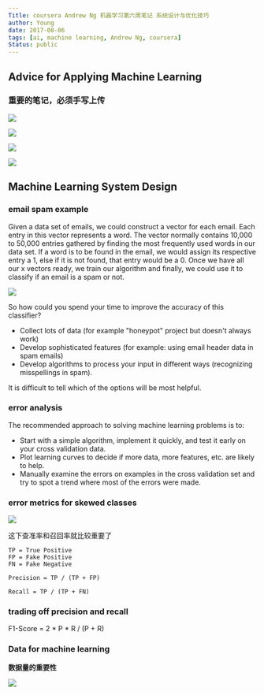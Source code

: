 ```yaml
---
Title: coursera Andrew Ng 机器学习第六周笔记 系统设计与优化技巧
author: Young
date: 2017-08-06
tags: [ai, machine learning, Andrew Ng, coursera]
Status: public
---
```

## Advice for Applying Machine Learning

### 重要的笔记，必须手写上传

![](./2017-08-06/advice-1.png)

![](./2017-08-06/advice-2.png)

![](./2017-08-06/advice-3.png)

![](./2017-08-06/advice-4.png)

## Machine Learning System Design

### email spam example

Given a data set of emails, we could construct a vector for each email. Each entry in this vector represents a word. The vector normally contains 10,000 to 50,000 entries gathered by finding the most frequently used words in our data set. If a word is to be found in the email, we would assign its respective entry a 1, else if it is not found, that entry would be a 0. Once we have all our x vectors ready, we train our algorithm and finally, we could use it to classify if an email is a spam or not.

![](./2017-08-06/email-spam.png)

So how could you spend your time to improve the accuracy of this classifier?

* Collect lots of data (for example "honeypot" project but doesn't always work)
* Develop sophisticated features (for example: using email header data in spam emails)
* Develop algorithms to process your input in different ways (recognizing misspellings in spam).

It is difficult to tell which of the options will be most helpful.


### error analysis

The recommended approach to solving machine learning problems is to:

* Start with a simple algorithm, implement it quickly, and test it early on your cross validation data.
* Plot learning curves to decide if more data, more features, etc. are likely to help.
* Manually examine the errors on examples in the cross validation set and try to spot a trend where most of the errors were made.

### error metrics for skewed classes

![](./2017-08-06/skewed-class-example.png)

这下查准率和召回率就比较重要了

```
TP = True Positive
FP = Fake Positive
FN = Fake Negative

Precision = TP / (TP + FP)
				
Recall = TP / (TP + FN)

```

### trading off precision and recall

F1-Score = 2 * P * R / (P + R)

### Data for machine learning

**数据量的重要性**

![](./2017-08-06/large-data-importance.png)
